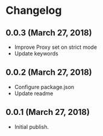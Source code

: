 # Changelog

## 0.0.3 (March 27, 2018)
- Improve Proxy set on strict mode
- Update keywords

## 0.0.2 (March 27, 2018)
- Configure package.json
- Update readme

## 0.0.1 (March 27, 2018)
- Initial publish.
